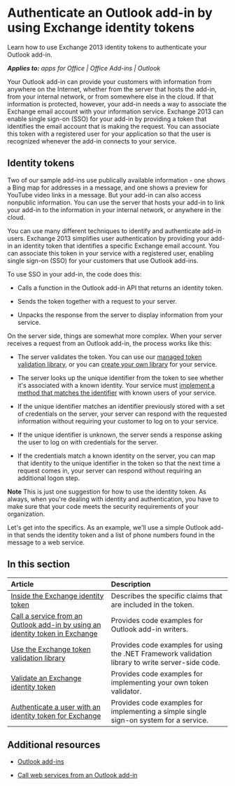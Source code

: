 
# Authenticate an Outlook add-in by using Exchange identity tokens
Learn how to use Exchange 2013 identity tokens to authenticate your Outlook add-in.

 _**Applies to:** apps for Office | Office Add-ins | Outlook_

Your Outlook add-in can provide your customers with information from anywhere on the Internet, whether from the server that hosts the add-in, from your internal network, or from somewhere else in the cloud. If that information is protected, however, your add-in needs a way to associate the Exchange email account with your information service. Exchange 2013 can enable single sign-on (SSO) for your add-in by providing a token that identifies the email account that is making the request. You can associate this token with a registered user for your application so that the user is recognized whenever the add-in connects to your service.

## Identity tokens
<a name="bk_identitytokens"> </a>

Two of our sample add-ins use publically available information - one shows a Bing map for addresses in a message, and one shows a preview for YouTube video links in a message. But your add-in can also access nonpublic information. You can use the server that hosts your add-in to link your add-in to the information in your internal network, or anywhere in the cloud.

You can use many different techniques to identify and authenticate add-in users. Exchange 2013 simplifies user authentication by providing your add-in an identity token that identifies a specific Exchange email account. You can associate this token in your service with a registered user, enabling single sign-on (SSO) for your customers that use Outlook add-ins. 

To use SSO in your add-in, the code does this:


- Calls a function in the Outlook add-in API that returns an identity token.
    
- Sends the token together with a request to your server.
    
- Unpacks the response from the server to display information from your service.
    
On the server side, things are somewhat more complex. When your server receives a request from an Outlook add-in, the process works like this:


- The server validates the token. You can use our [managed token validation library](http://msdn.microsoft.com/en-us/library/f7f4813a-3b2d-47bb-bf93-71b64620a56b%28Office.15%29.aspx), or you can [create your own library](http://msdn.microsoft.com/en-us/library/8503a3e8-458a-4a4e-9e95-65cd7bb1954d%28Office.15%29.aspx) for your service.
    
- The server looks up the unique identifier from the token to see whether it's associated with a known identity. Your service must [implement a method that matches the identifier](http://msdn.microsoft.com/en-us/library/bb28ca39-1780-4162-a899-7be5825beb8e%28Office.15%29.aspx) with known users of your service.
    
- If the unique identifier matches an identifier previously stored with a set of credentials on the server, your server can respond with the requested information without requiring your customer to log on to your service.
    
- If the unique identifier is unknown, the server sends a response asking the user to log on with credentials for the server.
    
- If the credentials match a known identity on the server, you can map that identity to the unique identifier in the token so that the next time a request comes in, your server can respond without requiring an additional logon step.
    

 **Note**  This is just one suggestion for how to use the identity token. As always, when you're dealing with identity and authentication, you have to make sure that your code meets the security requirements of your organization.

Let's get into the specifics. As an example, we'll use a simple Outlook add-in that sends the identity token and a list of phone numbers found in the message to a web service. 


## In this section
<a name="bk_inthissection"> </a>



|**Article**|**Description**|
|:-----|:-----|
|[Inside the Exchange identity token](../outlook/authentication/inside-the-identity-token.md)|Describes the specific claims that are included in the token.|
|[Call a service from an Outlook add-in by using an identity token in Exchange](../outlook/authentication/call-a-service-by-using-an-identity-token.md)|Provides code examples for Outlook add-in writers.|
|[Use the Exchange token validation library](../outlook/authentication/use-the-token-validation-library.md)|Provides code examples for using the .NET Framework validation library to write server-side code.|
|[Validate an Exchange identity token](../outlook/authentication/validate-an-identity-token.md)|Provides code examples for implementing your own token validator.|
|[Authenticate a user with an identity token for Exchange](../outlook/authentication/authenticate-a-user-with-an-identity-token.md)|Provides code examples for implementing a simple single sign-on system for a service.|

## Additional resources
<a name="bk_additionalresources"> </a>


- [Outlook add-ins](../outlook/outlook-add-ins.md)
    
- [Call web services from an Outlook add-in](../outlook/web-services.md)
    


